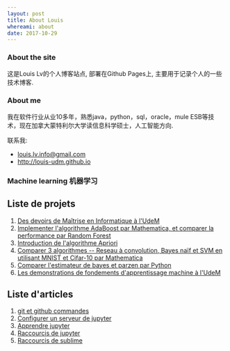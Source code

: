 ```yaml
---
layout: post
title: About Louis
whereami: about
date: 2017-10-29
---
```


### About the site

这是Louis Lv的个人博客站点, 部署在Github Pages上, 主要用于记录个人的一些技术博客.

### About me

我在软件行业从业10多年，熟悉java，python，sql，oracle，mule ESB等技术，现在加拿大蒙特利尔大学读信息科学硕士，人工智能方向. 

联系我:

* <i class="fa fa-envelope"></i> [louis.lv.info@gmail.com](mailto:louis.lv.info@gmail.com)
* <i class="fa fa-linkedin"></i> <http://louis-udm.github.io>

### Machine learning 机器学习

## Liste de projets

1. [Des devoirs de Maîtrise en Informatique à l'UdeM](https://github.com/Louis-udm/Devoirs-Maitrise-UdeM)
2. [Implementer l'algorithme AdaBoost par Mathematica, et comparer la performance par Random Forest](https://github.com/Louis-udm/Devoirs-Maitrise-UdeM/tree/master/Algorithmes/AdaBoost)
3. [Introduction de l'algorithme Apriori](https://github.com/Louis-udm/Devoirs-Maitrise-UdeM/tree/master/Projet%20de%20IFT6141-Reconnaissance%20des%20formes)
4. [Comparer 3 algorithmes -- Reseau à convolution, Bayes naïf et SVM en utilisant MNIST et Cifar-10 par Mathematica](https://github.com/Louis-udm/Devoirs-Maitrise-UdeM/tree/master/Projet%20de%20IFT6390-Fondements%20de%20l'apprentissage%20machine)
5. [Comparer l'estimateur de bayes et parzen par Python](https://github.com/Louis-udm/Devoirs-Maitrise-UdeM/blob/master/Devoirs%20de%20IFT6390-Fondements%20de%20l'apprentissage%20machine/Devoir1/IFT6390%20Devoirs%201%20-%20TP2%20-%20ZhibinLu%20and%20XiaochengLiu.ipynb)
6. [Les demonstrations de fondements d'apprentissage machine à l'UdeM](https://github.com/Louis-udm/ift-labo)

## Liste d'articles
1. [git et github commandes](https://github.com/Louis-udm/Blog/blob/master/git-and-github-readme.md)
4. [Configurer un serveur de jupyter](https://github.com/Louis-udm/Blog/blob/master/jupyter-configur_serveur.md)
4. [Apprendre jupyter](https://github.com/Louis-udm/Blog/blob/master/jupyter-helloworld.ipynb)
4. [Raccourcis de jupyter](https://github.com/Louis-udm/Blog/blob/master/jupyter-shortcutkeys.md)
4. [Raccourcis de sublime](https://github.com/Louis-udm/Blog/blob/master/sublime-readme.md)

